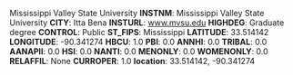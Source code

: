 
Mississippi Valley State University
**INSTNM**: Mississippi Valley State University 
**CITY**: Itta Bena 
**INSTURL**: www.mvsu.edu 
**HIGHDEG**: Graduate degree 
**CONTROL**: Public 
**ST_FIPS**: Mississippi 
**LATITUDE**: 33.514142 
**LONGITUDE**: -90.341274 
**HBCU**: 1.0 
**PBI**: 0.0 
**ANNHI**: 0.0 
**TRIBAL**: 0.0 
**AANAPII**: 0.0 
**HSI**: 0.0 
**NANTI**: 0.0 
**MENONLY**: 0.0 
**WOMENONLY**: 0.0 
**RELAFFIL**: None 
**CURROPER**: 1.0 
**location**: 33.514142, -90.341274 